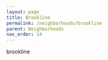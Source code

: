 ```yaml
---
layout: page
title: Brookline
permalink: /neighborhoods/brookline
parent: Neighborhoods
nav_order: 14
---
```


brookline